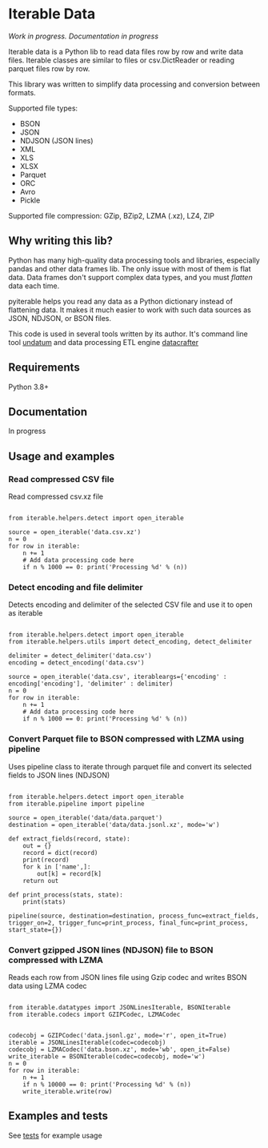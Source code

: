 # Iterable Data

*Work in progress. Documentation in progress*

Iterable data is a Python lib to read data files row by row and write data files.
Iterable classes are similar to files or csv.DictReader or reading parquet files row by row. 

This library was written to simplify data processing and conversion between formats.
 
Supported file types:
* BSON
* JSON
* NDJSON (JSON lines)
* XML
* XLS
* XLSX
* Parquet
* ORC
* Avro
* Pickle

Supported file compression: GZip, BZip2, LZMA (.xz), LZ4, ZIP

## Why writing this lib? 

Python has many high-quality data processing tools and libraries, especially pandas and other data frames lib. The only issue with most of them is flat data. Data frames don't support complex data types, and you must *flatten* data each time. 

pyiterable helps you read any data as a Python dictionary instead of flattening data.
It makes it much easier to work with such data sources as JSON, NDJSON, or BSON files.

This code is used in several tools written by its author. It's command line tool [undatum](https://github.com/datacoon/undatum) and data processing ETL engine [datacrafter](https://github.com/apicrafter/datacrafter)


## Requirements

Python 3.8+

## Documentation

In progress

## Usage and examples


### Read compressed CSV file 

Read compressed csv.xz file

```{python}

from iterable.helpers.detect import open_iterable

source = open_iterable('data.csv.xz')
n = 0
for row in iterable:
    n += 1
    # Add data processing code here
    if n % 1000 == 0: print('Processing %d' % (n))
```

### Detect encoding and file delimiter

Detects encoding and delimiter of the selected CSV file and use it to open as iterable

```{python}

from iterable.helpers.detect import open_iterable
from iterable.helpers.utils import detect_encoding, detect_delimiter

delimiter = detect_delimiter('data.csv')
encoding = detect_encoding('data.csv')

source = open_iterable('data.csv', iterableargs={'encoding' : encoding['encoding'], 'delimiter' : delimiter)
n = 0
for row in iterable:
    n += 1
    # Add data processing code here
    if n % 1000 == 0: print('Processing %d' % (n))
```


### Convert Parquet file to BSON compressed with LZMA using pipeline

Uses pipeline class to iterate through parquet file and convert its selected fields to JSON lines (NDJSON)

```{python}

from iterable.helpers.detect import open_iterable
from iterable.pipeline import pipeline

source = open_iterable('data/data.parquet')
destination = open_iterable('data/data.jsonl.xz', mode='w')

def extract_fields(record, state):
    out = {}
    record = dict(record)
    print(record)
    for k in ['name',]:
        out[k] = record[k]
    return out

def print_process(stats, state):
    print(stats)

pipeline(source, destination=destination, process_func=extract_fields, trigger_on=2, trigger_func=print_process, final_func=print_process, start_state={})

```

### Convert gzipped JSON lines (NDJSON) file to BSON compressed with LZMA 

Reads each row from JSON lines file using Gzip codec and writes BSON data using LZMA codec

```{python}

from iterable.datatypes import JSONLinesIterable, BSONIterable
from iterable.codecs import GZIPCodec, LZMACodec


codecobj = GZIPCodec('data.jsonl.gz', mode='r', open_it=True)
iterable = JSONLinesIterable(codec=codecobj)        
codecobj = LZMACodec('data.bson.xz', mode='wb', open_it=False)
write_iterable = BSONIterable(codec=codecobj, mode='w')
n = 0
for row in iterable:
    n += 1
    if n % 10000 == 0: print('Processing %d' % (n))
    write_iterable.write(row)
```



## Examples and tests

See [tests](tests/) for example usage